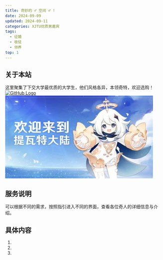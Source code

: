 ```yaml
---
title: 奇妙的 ♂ 空间 ♂ !
date: 2024-09-09
updated: 2024-09-11
categories: XJTU优质男嘉宾
tags:
  - 征婚
  - 收徒
  - 领养
top: 1
---
```


## 关于本站

这里聚集了下交大学最优质的大学生，他们风格各异，本领奇特，欢迎选购！
[![GitHub Logo](https://github.githubassets.com/images/modules/logos_page/GitHub-Mark.png)](https://github.com)
[![Welcome](https://github.com/wry2004/valaxy-blog/blob/93b207c3f403c45ddfffef8dbab648200ea1bd60/public/%E5%9B%BE%E7%89%871.jpg)](https://github.com/wry2004/valaxy-blog/blob/0b99b177483437ff3e4c7b401d1ac7a3c974fa42/public/%E5%9B%BE%E7%89%871.jpg)

## 服务说明

可以根据不同的需求，按照指引进入不同的界面，查看各位奇人的详细信息与介绍。

## 具体内容

1.

2.

3.
